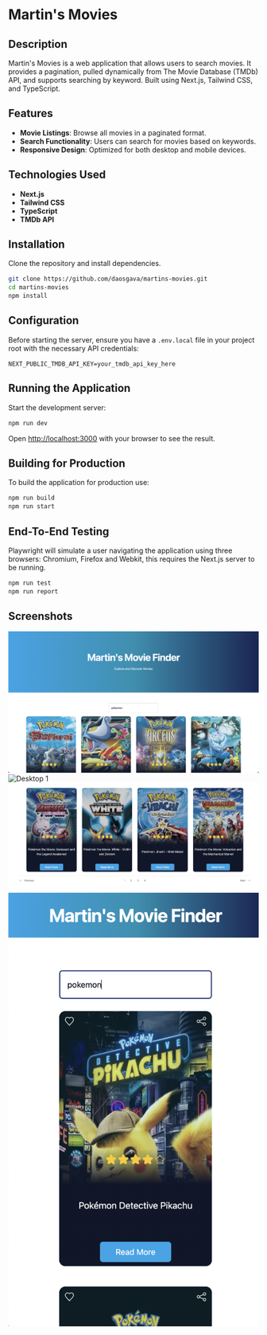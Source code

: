 # Martin's Movies

## Description
Martin's Movies is a web application that allows users to search movies. It provides a pagination, pulled dynamically from The Movie Database (TMDb) API, and supports searching by keyword. Built using Next.js, Tailwind CSS, and TypeScript.

## Features
- **Movie Listings**: Browse all movies in a paginated format.
- **Search Functionality**: Users can search for movies based on keywords.
- **Responsive Design**: Optimized for both desktop and mobile devices.

## Technologies Used
- **Next.js**
- **Tailwind CSS**
- **TypeScript**
- **TMDb API**

## Installation

Clone the repository and install dependencies.

```bash
git clone https://github.com/daosgava/martins-movies.git
cd martins-movies
npm install
```

## Configuration

Before starting the server, ensure you have a `.env.local` file in your project root with the necessary API credentials:

```plaintext
NEXT_PUBLIC_TMDB_API_KEY=your_tmdb_api_key_here
```

## Running the Application

Start the development server:

```bash
npm run dev
```

Open [http://localhost:3000](http://localhost:3000) with your browser to see the result.

## Building for Production

To build the application for production use:

```bash
npm run build
npm run start
```

## End-To-End Testing

Playwright will simulate a user navigating the application using three browsers: Chromium, Firefox and Webkit, this requires the Next.js server to be running.

```bash
npm run test
npm run report
```

## Screenshots

![Desktop 1](/public/images/1.png)
![Desktop 1](/public/images/2.png)
![Desktop 1](/public/images/3.png)
![Mobile 1](/public/images/4.png)
